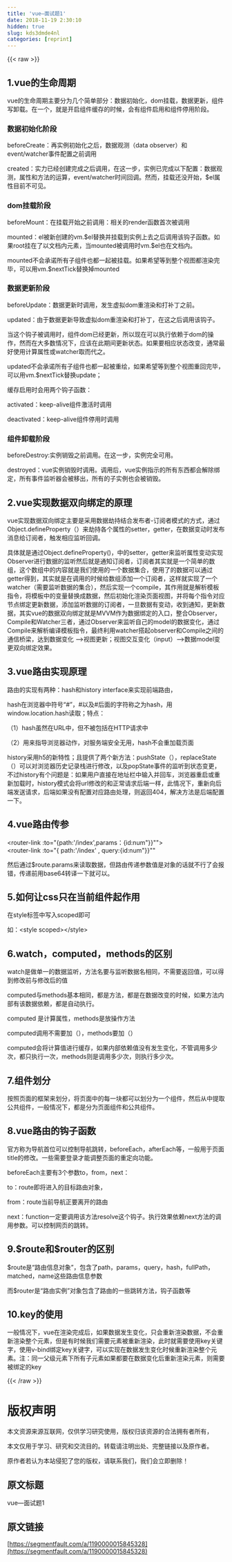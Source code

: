 ```yaml
---
title: 'vue—面试题1' 
date: 2018-11-19 2:30:10
hidden: true
slug: kds3dmde4nl
categories: [reprint]
---
```


{{< raw >}}
<h2 id="articleHeader0"><strong>1.vue&#x7684;&#x751F;&#x547D;&#x5468;&#x671F;</strong></h2><p>vue&#x7684;&#x751F;&#x547D;&#x5468;&#x671F;&#x4E3B;&#x8981;&#x5206;&#x4E3A;&#x51E0;&#x4E2A;&#x7B80;&#x5355;&#x90E8;&#x5206;&#xFF1A;&#x6570;&#x636E;&#x521D;&#x59CB;&#x5316;&#xFF0C;dom&#x6302;&#x8F7D;&#xFF0C;&#x6570;&#x636E;&#x66F4;&#x65B0;&#xFF0C;&#x7EC4;&#x4EF6;&#x5199;&#x5378;&#x8F7D;&#x3002;&#x5728;&#x4E00;&#x4E2A;&#xFF0C;&#x5C31;&#x662F;&#x5F00;&#x542F;&#x7EC4;&#x4EF6;&#x7F13;&#x5B58;&#x7684;&#x65F6;&#x5019;&#xFF0C;&#x4F1A;&#x6709;&#x7EC4;&#x4EF6;&#x542F;&#x7528;&#x548C;&#x7EC4;&#x4EF6;&#x505C;&#x7528;&#x9636;&#x6BB5;&#x3002;</p><h3 id="articleHeader1">&#x6570;&#x636E;&#x521D;&#x59CB;&#x5316;&#x9636;&#x6BB5;</h3><p>beforeCreate&#xFF1A;&#x518D;&#x5B9E;&#x4F8B;&#x521D;&#x59CB;&#x5316;&#x4E4B;&#x540E;&#xFF0C;&#x6570;&#x636E;&#x89C2;&#x6D4B;&#xFF08;data observer&#xFF09;&#x548C;event/watcher&#x4E8B;&#x4EF6;&#x914D;&#x7F6E;&#x4E4B;&#x524D;&#x8C03;&#x7528;</p><p>created&#xFF1A;&#x5B9E;&#x529B;&#x5DF2;&#x7ECF;&#x521B;&#x5EFA;&#x5B8C;&#x6210;&#x4E4B;&#x540E;&#x8C03;&#x7528;&#xFF0C;&#x5728;&#x8FD9;&#x4E00;&#x6B65;&#xFF0C;&#x5B9E;&#x4F8B;&#x5DF2;&#x5B8C;&#x6210;&#x4EE5;&#x4E0B;&#x914D;&#x7F6E;&#xFF1A;&#x6570;&#x636E;&#x89C2;&#x6D4B;&#xFF0C;&#x5C5E;&#x6027;&#x548C;&#x65B9;&#x6CD5;&#x7684;&#x8FD0;&#x7B97;&#xFF0C;event/watcher&#x65F6;&#x95F4;&#x56DE;&#x8C03;&#x3002;&#x7136;&#x800C;&#xFF0C;&#x6302;&#x8F7D;&#x8FD8;&#x6CA1;&#x5F00;&#x59CB;&#xFF0C;$el&#x5C5E;&#x6027;&#x76EE;&#x524D;&#x4E0D;&#x53EF;&#x89C1;&#x3002;</p><h3 id="articleHeader2">dom&#x6302;&#x8F7D;&#x9636;&#x6BB5;</h3><p>beforeMount&#xFF1A;&#x5728;&#x6302;&#x8F7D;&#x5F00;&#x59CB;&#x4E4B;&#x524D;&#x8C03;&#x7528;&#xFF1A;&#x76F8;&#x5173;&#x7684;render&#x51FD;&#x6570;&#x9996;&#x6B21;&#x88AB;&#x8C03;&#x7528;</p><p>mounted&#xFF1A;el&#x88AB;&#x65B0;&#x521B;&#x5EFA;&#x7684;vm.$el&#x66FF;&#x6362;&#x5E76;&#x6302;&#x8F7D;&#x5230;&#x5B9E;&#x4F8B;&#x4E0A;&#x53BB;&#x4E4B;&#x540E;&#x8C03;&#x7528;&#x8BE5;&#x94A9;&#x5B50;&#x51FD;&#x6570;&#x3002;&#x5982;&#x679C;root&#x6302;&#x5728;&#x4E86;&#x4EE5;&#x6587;&#x6863;&#x5185;&#x5143;&#x7D20;&#xFF0C;&#x5F53;mounted&#x88AB;&#x8C03;&#x7528;&#x65F6;vm.$el&#x4E5F;&#x5728;&#x6587;&#x6863;&#x5185;&#x3002;</p><p>mounted&#x4E0D;&#x4F1A;&#x627F;&#x8BFA;&#x6240;&#x6709;&#x5B50;&#x7EC4;&#x4EF6;&#x4E5F;&#x90FD;&#x4E00;&#x8D77;&#x88AB;&#x6302;&#x8F7D;&#x3002;&#x5982;&#x679C;&#x5E0C;&#x671B;&#x7B49;&#x5230;&#x6574;&#x4E2A;&#x89C6;&#x56FE;&#x90FD;&#x6E32;&#x67D3;&#x5B8C;&#x6BD5;&#xFF0C;&#x53EF;&#x4EE5;&#x7528;vm.$nextTick&#x66FF;&#x6362;&#x6389;mounted</p><h3 id="articleHeader3">&#x6570;&#x636E;&#x66F4;&#x65B0;&#x9636;&#x6BB5;</h3><p>beforeUpdate&#xFF1A;&#x6570;&#x636E;&#x66F4;&#x65B0;&#x65F6;&#x8C03;&#x7528;&#xFF0C;&#x53D1;&#x751F;&#x865A;&#x62DF;dom&#x91CD;&#x6E32;&#x67D3;&#x548C;&#x6253;&#x8865;&#x4E01;&#x4E4B;&#x524D;&#x3002;</p><p>updated&#xFF1A;&#x7531;&#x4E8E;&#x6570;&#x636E;&#x66F4;&#x65B0;&#x5BFC;&#x81F4;&#x865A;&#x62DF;dom&#x91CD;&#x6E32;&#x67D3;&#x548C;&#x6253;&#x8865;&#x4E01;&#xFF0C;&#x5728;&#x8FD9;&#x4E4B;&#x540E;&#x8C03;&#x7528;&#x8BE5;&#x94A9;&#x5B50;&#x3002;</p><p>&#x5F53;&#x8FD9;&#x4E2A;&#x94A9;&#x5B50;&#x88AB;&#x8C03;&#x7528;&#x65F6;&#xFF0C;&#x7EC4;&#x4EF6;dom&#x5DF2;&#x7ECF;&#x66F4;&#x65B0;&#xFF0C;&#x6240;&#x4EE5;&#x73B0;&#x5728;&#x53EF;&#x4EE5;&#x6267;&#x884C;&#x4F9D;&#x8D56;&#x4E8E;dom&#x7684;&#x64CD;&#x4F5C;&#xFF0C;&#x7136;&#x800C;&#x5728;&#x5927;&#x591A;&#x6570;&#x60C5;&#x51B5;&#x4E0B;&#xFF0C;&#x5E94;&#x8BE5;&#x5728;&#x6B64;&#x671F;&#x95F4;&#x66F4;&#x65B0;&#x72B6;&#x6001;&#x3002;&#x5982;&#x679C;&#x8981;&#x76F8;&#x5E94;&#x72B6;&#x6001;&#x6539;&#x53D8;&#xFF0C;&#x901A;&#x5E38;&#x6700;&#x597D;&#x4F7F;&#x7528;&#x8BA1;&#x7B97;&#x5C5E;&#x6027;&#x6216;watcher&#x53D6;&#x800C;&#x4EE3;&#x4E4B;&#x3002;</p><p>updated&#x4E0D;&#x4F1A;&#x627F;&#x8BFA;&#x6240;&#x6709;&#x5B50;&#x7EC4;&#x4EF6;&#x4E5F;&#x90FD;&#x4E00;&#x8D77;&#x88AB;&#x91CD;&#x7ED8;&#xFF0C;&#x5982;&#x679C;&#x5E0C;&#x671B;&#x7B49;&#x5230;&#x6574;&#x4E2A;&#x89C6;&#x56FE;&#x91CD;&#x56DE;&#x5B8C;&#x6BD5;&#xFF0C;&#x53EF;&#x4EE5;&#x7528;vm.$nextTick&#x66FF;&#x6362;update&#xFF1B;</p><p>&#x7F13;&#x5B58;&#x542F;&#x7528;&#x65F6;&#x4F1A;&#x7528;&#x4E24;&#x4E2A;&#x94A9;&#x5B50;&#x51FD;&#x6570;&#xFF1A;</p><p>activated&#xFF1A;keep-alive&#x7EC4;&#x4EF6;&#x6FC0;&#x6D3B;&#x65F6;&#x8C03;&#x7528;</p><p>deactivated&#xFF1A;keep-alive&#x7EC4;&#x4EF6;&#x505C;&#x7528;&#x65F6;&#x8C03;&#x7528;</p><h3 id="articleHeader4">&#x7EC4;&#x4EF6;&#x5378;&#x8F7D;&#x9636;&#x6BB5;</h3><p>beforeDestroy:&#x5B9E;&#x4F8B;&#x9500;&#x6BC1;&#x4E4B;&#x524D;&#x8C03;&#x7528;&#x3002;&#x5728;&#x8FD9;&#x4E00;&#x6B65;&#xFF0C;&#x5B9E;&#x4F8B;&#x5B8C;&#x5168;&#x53EF;&#x7528;&#x3002;</p><p>destroyed&#xFF1A;vue&#x5B9E;&#x4F8B;&#x9500;&#x6BC1;&#x65F6;&#x8C03;&#x7528;&#x3002;&#x8C03;&#x7528;&#x540E;&#xFF0C;vue&#x5B9E;&#x4F8B;&#x6307;&#x793A;&#x7684;&#x6240;&#x6709;&#x4E1C;&#x897F;&#x90FD;&#x4F1A;&#x89E3;&#x9664;&#x7ED1;&#x5B9A;&#xFF0C;&#x6240;&#x6709;&#x4E8B;&#x4EF6;&#x76D1;&#x542C;&#x5668;&#x4F1A;&#x88AB;&#x79FB;&#x51FA;&#xFF0C;&#x6240;&#x6709;&#x7684;&#x5B50;&#x5B9E;&#x4F8B;&#x4E5F;&#x4F1A;&#x88AB;&#x9500;&#x6BC1;&#x3002;</p><h2 id="articleHeader5"><strong>2.vue&#x5B9E;&#x73B0;&#x6570;&#x636E;&#x53CC;&#x5411;&#x7ED1;&#x5B9A;&#x7684;&#x539F;&#x7406;</strong></h2><p>vue&#x5B9E;&#x73B0;&#x6570;&#x636E;&#x53CC;&#x5411;&#x7ED1;&#x5B9A;&#x4E3B;&#x8981;&#x662F;&#x91C7;&#x7528;&#x6570;&#x636E;&#x52AB;&#x6301;&#x7ED3;&#x5408;&#x53D1;&#x5E03;&#x8005;-&#x8BA2;&#x9605;&#x8005;&#x6A21;&#x5F0F;&#x7684;&#x65B9;&#x5F0F;&#xFF0C;&#x901A;&#x8FC7;Object.defineProperty&#xFF08;&#xFF09;&#x6765;&#x52AB;&#x6301;&#x5404;&#x4E2A;&#x5C5E;&#x6027;&#x7684;setter&#xFF0C;getter&#xFF0C;&#x5728;&#x6570;&#x636E;&#x53D8;&#x52A8;&#x65F6;&#x53D1;&#x5E03;&#x6D88;&#x606F;&#x7ED9;&#x8BA2;&#x9605;&#x8005;&#xFF0C;&#x89E6;&#x53D1;&#x76F8;&#x5E94;&#x76D1;&#x542C;&#x56DE;&#x8C03;&#x3002;</p><p>&#x5177;&#x4F53;&#x5C31;&#x662F;&#x901A;&#x8FC7;Object.defineProperty()&#xFF0C;&#x4E2D;&#x7684;setter&#xFF0C;getter&#x6765;&#x76D1;&#x542C;&#x5C5E;&#x6027;&#x53D8;&#x52A8;&#x5B9E;&#x73B0;Observer&#x8FDB;&#x884C;&#x6570;&#x636E;&#x7684;&#x76D1;&#x542C;&#x7136;&#x540E;&#x5C31;&#x662F;&#x901A;&#x77E5;&#x8BA2;&#x9605;&#x8005;&#xFF0C;&#x8BA2;&#x9605;&#x8005;&#x5176;&#x5B9E;&#x5C31;&#x662F;&#x4E00;&#x4E2A;&#x7B80;&#x5355;&#x7684;&#x6570;&#x7EC4;&#xFF0C;&#x8FD9;&#x4E2A;&#x6570;&#x7EC4;&#x4E2D;&#x7684;&#x5185;&#x5BB9;&#x5C31;&#x662F;&#x6211;&#x4EEC;&#x4F7F;&#x7528;&#x7684;&#x4E00;&#x4E2A;&#x6570;&#x636E;&#x96C6;&#x5408;&#xFF0C;&#x4F7F;&#x7528;&#x4E86;&#x7684;&#x6570;&#x636E;&#x53EF;&#x4EE5;&#x901A;&#x8FC7;getter&#x5F97;&#x5230;&#xFF0C;&#x5176;&#x5B9E;&#x5C31;&#x662F;&#x5728;&#x8C03;&#x7528;&#x7684;&#x65F6;&#x5019;&#x7ED9;&#x6570;&#x7EC4;&#x6DFB;&#x52A0;&#x4E00;&#x4E2A;&#x8BA2;&#x9605;&#x8005;&#xFF0C;&#x8FD9;&#x6837;&#x5C31;&#x5B9E;&#x73B0;&#x4E86;&#x4E00;&#x4E2A;watcher&#xFF08;&#x9700;&#x8981;&#x76D1;&#x542C;&#x6570;&#x636E;&#x7684;&#x96C6;&#x5408;&#xFF09;&#xFF0C;&#x7136;&#x540E;&#x5B9E;&#x73B0;&#x4E00;&#x4E2A;compile&#xFF0C;&#x5176;&#x4F5C;&#x7528;&#x5C31;&#x662F;&#x89E3;&#x6790;&#x6A21;&#x677F;&#x6307;&#x4EE4;&#xFF0C;&#x5C06;&#x6A21;&#x677F;&#x4E2D;&#x7684;&#x53D8;&#x91CF;&#x66FF;&#x6362;&#x6210;&#x6570;&#x636E;&#xFF0C;&#x7136;&#x540E;&#x521D;&#x59CB;&#x5316;&#x6E32;&#x67D3;&#x9875;&#x9762;&#x89C6;&#x56FE;&#xFF0C;&#x5E76;&#x5C06;&#x6BCF;&#x4E2A;&#x6307;&#x4EE4;&#x5BF9;&#x5E94;&#x8282;&#x70B9;&#x7ED1;&#x5B9A;&#x66F4;&#x65B0;&#x6570;&#x636E;&#xFF0C;&#x6DFB;&#x52A0;&#x76D1;&#x542C;&#x6570;&#x636E;&#x7684;&#x8BA2;&#x9605;&#x8005;&#xFF0C;&#x4E00;&#x65E6;&#x6570;&#x636E;&#x6709;&#x53D8;&#x52A8;&#xFF0C;&#x6536;&#x5230;&#x901A;&#x77E5;&#xFF0C;&#x66F4;&#x65B0;&#x6570;&#x636E;&#xFF0C;&#x5176;&#x5B9E;vue&#x7684;&#x6570;&#x636E;&#x53CC;&#x5411;&#x7ED1;&#x5B9A;&#x5C31;&#x662F;MVVM&#x4F5C;&#x4E3A;&#x6570;&#x636E;&#x7ED1;&#x5B9A;&#x7684;&#x5165;&#x53E3;&#xFF0C;&#x6574;&#x5408;Observer&#xFF0C;Compile&#x548C;Watcher&#x4E09;&#x8005;&#xFF0C;&#x901A;&#x8FC7;Observer&#x6765;&#x76D1;&#x542C;&#x81EA;&#x5DF1;&#x7684;model&#x7684;&#x6570;&#x636E;&#x53D8;&#x5316;&#xFF0C;&#x901A;&#x8FC7;Compile&#x6765;&#x89E3;&#x6790;&#x7F16;&#x8BD1;&#x6A21;&#x677F;&#x6307;&#x4EE4;&#xFF0C;&#x6700;&#x7EC8;&#x5229;&#x7528;watcher&#x642D;&#x8D77;observer&#x548C;Compile&#x4E4B;&#x95F4;&#x7684;&#x901A;&#x4FE1;&#x6865;&#x6881;&#xFF0C;&#x8FBE;&#x5230;&#x6570;&#x636E;&#x53D8;&#x5316; &#x2014;&gt;&#x89C6;&#x56FE;&#x66F4;&#x65B0;&#xFF1B;&#x89C6;&#x56FE;&#x4EA4;&#x4E92;&#x53D8;&#x5316;&#xFF08;input&#xFF09;&#x2014;&gt;&#x6570;&#x636E;model&#x53D8;&#x66F4;&#x53CC;&#x5411;&#x7ED1;&#x5B9A;&#x6548;&#x679C;&#x3002;</p><h2 id="articleHeader6"><strong>3.vue&#x8DEF;&#x7531;&#x5B9E;&#x73B0;&#x539F;&#x7406;</strong></h2><p>&#x8DEF;&#x7531;&#x7684;&#x5B9E;&#x73B0;&#x6709;&#x4E24;&#x79CD;&#xFF1A;hash&#x548C;history interface&#x6765;&#x5B9E;&#x73B0;&#x524D;&#x7AEF;&#x8DEF;&#x7531;&#xFF0C;</p><p>hash&#x5728;&#x6D4F;&#x89C8;&#x5668;&#x4E2D;&#x7B26;&#x53F7;&#x201C;#&#x201D;&#xFF0C;#&#x4EE5;&#x53CA;#&#x540E;&#x9762;&#x7684;&#x5B57;&#x7B26;&#x79F0;&#x4E4B;&#x4E3A;hash&#xFF0C;&#x7528;window.location.hash&#x8BFB;&#x53D6;&#xFF1B;&#x7279;&#x70B9;&#xFF1A;</p><p>&#xFF08;1&#xFF09;hash&#x867D;&#x7136;&#x5728;URL&#x4E2D;&#xFF0C;&#x4F46;&#x4E0D;&#x88AB;&#x5305;&#x62EC;&#x5728;HTTP&#x8BF7;&#x6C42;&#x4E2D;</p><p>&#xFF08;2&#xFF09;&#x7528;&#x6765;&#x6307;&#x5BFC;&#x6D4F;&#x89C8;&#x5668;&#x52A8;&#x4F5C;&#xFF0C;&#x5BF9;&#x670D;&#x52A1;&#x7AEF;&#x5B89;&#x5168;&#x65E0;&#x7528;&#xFF0C;hash&#x4E0D;&#x4F1A;&#x91CD;&#x52A0;&#x8F7D;&#x9875;&#x9762;</p><p>history&#x91C7;&#x7528;h5&#x7684;&#x65B0;&#x7279;&#x6027;&#xFF1B;&#x4E14;&#x63D0;&#x4F9B;&#x4E86;&#x4E24;&#x4E2A;&#x65B0;&#x65B9;&#x6CD5;&#xFF1A;pushState&#xFF08;&#xFF09;&#xFF0C;replaceState&#xFF08;&#xFF09;&#x53EF;&#x4EE5;&#x5BF9;&#x6D4F;&#x89C8;&#x5668;&#x5386;&#x53F2;&#x8BB0;&#x5F55;&#x6808;&#x8FDB;&#x884C;&#x4FEE;&#x6539;&#xFF0C;&#x4EE5;&#x53CA;popState&#x4E8B;&#x4EF6;&#x7684;&#x76D1;&#x542C;&#x5230;&#x72B6;&#x6001;&#x53D8;&#x66F4;&#xFF0C;&#x4E0D;&#x8FC7;history&#x6709;&#x4E2A;&#x95EE;&#x9898;&#x662F;&#xFF1A;&#x5982;&#x679C;&#x7528;&#x6237;&#x76F4;&#x63A5;&#x5728;&#x5730;&#x5740;&#x680F;&#x4E2D;&#x8F93;&#x5165;&#x5E76;&#x56DE;&#x8F66;&#xFF0C;&#x6D4F;&#x89C8;&#x5668;&#x91CD;&#x542F;&#x6216;&#x91CD;&#x65B0;&#x52A0;&#x8F7D;&#x65F6;&#xFF0C;history&#x6A21;&#x5F0F;&#x4F1A;&#x5C06;url&#x4FEE;&#x6539;&#x7684;&#x548C;&#x6B63;&#x5E38;&#x8BF7;&#x6C42;&#x540E;&#x7AEF;&#x4E00;&#x6837;&#xFF0C;&#x6B64;&#x60C5;&#x51B5;&#x4E0B;&#xFF0C;&#x91CD;&#x65B0;&#x5411;&#x540E;&#x7AEF;&#x53D1;&#x9001;&#x8BF7;&#x6C42;&#xFF0C;&#x540E;&#x7AEF;&#x5982;&#x679C;&#x6CA1;&#x6709;&#x914D;&#x7F6E;&#x5BF9;&#x5E94;&#x8DEF;&#x7531;&#x5904;&#x7406;&#xFF0C;&#x5219;&#x8FD4;&#x56DE;404&#xFF0C;&#x89E3;&#x51B3;&#x65B9;&#x6CD5;&#x662F;&#x540E;&#x7AEF;&#x914D;&#x7F6E;&#x4E00;&#x4E0B;&#x3002;</p><h2 id="articleHeader7"><strong>4.vue&#x8DEF;&#x7531;&#x4F20;&#x53C2;</strong></h2><p>&lt;router-link :to=&quot;{path:&apos;/index&apos;,params&#xFF1A;{id:num"}}"&quot;&gt;<br>&lt;router-link :to=&quot;{ path:&apos;/index&apos; , query:{id:num"}}"&quot;</p><p>&#x7136;&#x540E;&#x901A;&#x8FC7;$route.params&#x6765;&#x8BFB;&#x53D6;&#x6570;&#x636E;&#xFF0C;&#x4F46;&#x8DEF;&#x7531;&#x4F20;&#x9012;&#x53C2;&#x6570;&#x503C;&#x662F;&#x5BF9;&#x8C61;&#x7684;&#x8BDD;&#x5C31;&#x4E0D;&#x884C;&#x4E86;&#x4F1A;&#x62A5;&#x9519;&#xFF0C;&#x4F20;&#x9012;&#x524D;&#x7528;base64&#x8F6C;&#x8BD1;&#x4E00;&#x4E0B;&#x5C31;&#x53EF;&#x4EE5;&#x3002;</p><h2 id="articleHeader8"><strong>5.&#x5982;&#x4F55;&#x8BA9;css&#x53EA;&#x5728;&#x5F53;&#x524D;&#x7EC4;&#x4EF6;&#x8D77;&#x4F5C;&#x7528;</strong></h2><p>&#x5728;style&#x6807;&#x7B7E;&#x4E2D;&#x5199;&#x5165;scoped&#x5373;&#x53EF;</p><p>&#x5982;&#xFF1A;&lt;style scoped&gt;&lt;/style&gt;</p><h2 id="articleHeader9"><strong>6.watch&#xFF0C;computed&#xFF0C;methods&#x7684;&#x533A;&#x522B;</strong></h2><p>watch&#x662F;&#x505A;&#x5355;&#x4E00;&#x7684;&#x6570;&#x636E;&#x76D1;&#x542C;&#xFF0C;&#x65B9;&#x6CD5;&#x540D;&#x8981;&#x4E0E;&#x76D1;&#x542C;&#x6570;&#x636E;&#x540D;&#x76F8;&#x540C;&#xFF0C;&#x4E0D;&#x9700;&#x8981;&#x8FD4;&#x56DE;&#x503C;&#xFF0C;&#x53EF;&#x4EE5;&#x5F97;&#x5230;&#x4FEE;&#x6539;&#x524D;&#x4E0E;&#x4FEE;&#x6539;&#x540E;&#x7684;&#x503C;</p><p>computed&#x4E0E;methods&#x57FA;&#x672C;&#x76F8;&#x540C;&#xFF0C;&#x90FD;&#x662F;&#x65B9;&#x6CD5;&#xFF0C;&#x90FD;&#x662F;&#x5728;&#x6570;&#x636E;&#x6539;&#x53D8;&#x7684;&#x65F6;&#x5019;&#xFF0C;&#x5982;&#x679C;&#x65B9;&#x6CD5;&#x5185;&#x90E8;&#x6709;&#x8BE5;&#x6570;&#x636E;&#x4F9D;&#x8D56;&#xFF0C;&#x90FD;&#x662F;&#x81EA;&#x52A8;&#x6267;&#x884C;&#x3002;</p><p>computed &#x662F;&#x8BA1;&#x7B97;&#x5C5E;&#x6027;&#xFF0C;methods&#x662F;&#x653E;&#x64CD;&#x4F5C;&#x65B9;&#x6CD5;</p><p>computed&#x8C03;&#x7528;&#x4E0D;&#x9700;&#x8981;&#x52A0;&#xFF08;&#xFF09;&#xFF0C;methods&#x8981;&#x52A0;&#xFF08;&#xFF09;</p><p>computed&#x4F1A;&#x5C06;&#x8BA1;&#x7B97;&#x503C;&#x8FDB;&#x884C;&#x7F13;&#x5B58;&#xFF0C;&#x5982;&#x679C;&#x5185;&#x90E8;&#x4F9D;&#x8D56;&#x503C;&#x6CA1;&#x6709;&#x53D1;&#x751F;&#x53D8;&#x5316;&#xFF0C;&#x4E0D;&#x7BA1;&#x8C03;&#x7528;&#x591A;&#x5C11;&#x6B21;&#xFF0C;&#x90FD;&#x53EA;&#x6267;&#x884C;&#x4E00;&#x6B21;&#xFF0C;methods&#x5219;&#x662F;&#x8C03;&#x7528;&#x591A;&#x5C11;&#x6B21;&#xFF0C;&#x5219;&#x6267;&#x884C;&#x591A;&#x5C11;&#x6B21;&#x3002;</p><h2 id="articleHeader10"><strong>7.&#x7EC4;&#x4EF6;&#x5212;&#x5206;</strong></h2><p>&#x6309;&#x7167;&#x9875;&#x9762;&#x7684;&#x6846;&#x67B6;&#x6765;&#x5212;&#x5206;&#xFF0C;&#x5C06;&#x9875;&#x9762;&#x4E2D;&#x7684;&#x6BCF;&#x4E00;&#x5757;&#x90FD;&#x53EF;&#x4EE5;&#x5212;&#x5206;&#x4E3A;&#x4E00;&#x4E2A;&#x7EC4;&#x4EF6;&#xFF0C;&#x7136;&#x540E;&#x4ECE;&#x4E2D;&#x63D0;&#x53D6;&#x516C;&#x5171;&#x7EC4;&#x4EF6;&#xFF0C;&#x4E00;&#x822C;&#x60C5;&#x51B5;&#x4E0B;&#xFF0C;&#x90FD;&#x662F;&#x5206;&#x4E3A;&#x9875;&#x9762;&#x7EC4;&#x4EF6;&#x548C;&#x516C;&#x5171;&#x7EC4;&#x4EF6;&#x3002;</p><h2 id="articleHeader11"><strong>8.vue&#x8DEF;&#x7531;&#x7684;&#x94A9;&#x5B50;&#x51FD;&#x6570;</strong></h2><p>&#x5B98;&#x65B9;&#x79F0;&#x4E3A;&#x5BFC;&#x822A;&#x9996;&#x4F4D;&#x53EF;&#x4EE5;&#x63A7;&#x5236;&#x5BFC;&#x822A;&#x8DF3;&#x8F6C;&#xFF0C;beforeEach&#xFF0C;afterEach&#x7B49;&#xFF0C;&#x4E00;&#x822C;&#x7528;&#x4E8E;&#x9875;&#x9762;title&#x7684;&#x4FEE;&#x6539;&#x3002;&#x4E00;&#x4E9B;&#x9700;&#x8981;&#x767B;&#x5F55;&#x624D;&#x80FD;&#x8C03;&#x6574;&#x9875;&#x9762;&#x7684;&#x91CD;&#x5B9A;&#x5411;&#x529F;&#x80FD;&#x3002;</p><p>beforeEach&#x4E3B;&#x8981;&#x6709;3&#x4E2A;&#x53C2;&#x6570;to&#xFF0C;from&#xFF0C;next&#xFF1A;</p><p>to&#xFF1A;route&#x5373;&#x5C06;&#x8FDB;&#x5165;&#x7684;&#x76EE;&#x6807;&#x8DEF;&#x7531;&#x5BF9;&#x8C61;&#xFF0C;</p><p>from&#xFF1A;route&#x5F53;&#x524D;&#x5BFC;&#x822A;&#x6B63;&#x8981;&#x79BB;&#x5F00;&#x7684;&#x8DEF;&#x7531;</p><p>next&#xFF1A;function&#x4E00;&#x5B9A;&#x8981;&#x8C03;&#x7528;&#x8BE5;&#x65B9;&#x6CD5;resolve&#x8FD9;&#x4E2A;&#x94A9;&#x5B50;&#x3002;&#x6267;&#x884C;&#x6548;&#x679C;&#x4F9D;&#x8D56;next&#x65B9;&#x6CD5;&#x7684;&#x8C03;&#x7528;&#x53C2;&#x6570;&#x3002;&#x53EF;&#x4EE5;&#x63A7;&#x5236;&#x7F51;&#x9875;&#x7684;&#x8DF3;&#x8F6C;&#x3002;</p><h2 id="articleHeader12"><strong>9.$route&#x548C;$router&#x7684;&#x533A;&#x522B;</strong></h2><p>$route&#x662F;&#x201C;&#x8DEF;&#x7531;&#x4FE1;&#x606F;&#x5BF9;&#x8C61;&#x201D;&#xFF0C;&#x5305;&#x542B;&#x4E86;path&#xFF0C;params&#xFF0C;query&#xFF0C;hash&#xFF0C;fullPath&#xFF0C;matched&#xFF0C;name&#x8FD9;&#x4E9B;&#x8DEF;&#x7531;&#x4FE1;&#x606F;&#x53C2;&#x6570;</p><p>&#x800C;$router&#x662F;&#x201C;&#x8DEF;&#x7531;&#x5B9E;&#x4F8B;&#x201D;&#x5BF9;&#x8C61;&#x5305;&#x542B;&#x4E86;&#x8DEF;&#x7531;&#x7684;&#x4E00;&#x4E9B;&#x8DF3;&#x8F6C;&#x65B9;&#x6CD5;&#xFF0C;&#x94A9;&#x5B50;&#x51FD;&#x6570;&#x7B49;</p><h2 id="articleHeader13"><strong>10.key&#x7684;&#x4F7F;&#x7528;</strong></h2><p>&#x4E00;&#x822C;&#x60C5;&#x51B5;&#x4E0B;&#xFF0C;vue&#x5728;&#x6E32;&#x67D3;&#x5B8C;&#x6210;&#x540E;&#xFF0C;&#x5982;&#x679C;&#x6570;&#x636E;&#x53D1;&#x751F;&#x53D8;&#x5316;&#xFF0C;&#x53EA;&#x4F1A;&#x91CD;&#x65B0;&#x6E32;&#x67D3;&#x6570;&#x636E;&#xFF0C;&#x4E0D;&#x4F1A;&#x91CD;&#x65B0;&#x6E32;&#x67D3;&#x6574;&#x4E2A;&#x5143;&#x7D20;&#xFF0C;&#x4F46;&#x662F;&#x6709;&#x65F6;&#x5019;&#x6211;&#x4EEC;&#x9700;&#x8981;&#x5143;&#x7D20;&#x88AB;&#x91CD;&#x65B0;&#x6E32;&#x67D3;&#xFF0C;&#x6B64;&#x65F6;&#x5C31;&#x9700;&#x8981;&#x4F7F;&#x7528;key&#x5173;&#x952E;&#x5B57;&#xFF0C;&#x4F7F;&#x7528;v-bind&#x7ED1;&#x5B9A;key&#x5173;&#x952E;&#x5B57;&#xFF0C;&#x53EF;&#x4EE5;&#x5B9E;&#x73B0;&#x5728;&#x6570;&#x636E;&#x53D1;&#x751F;&#x53D8;&#x5316;&#x65F6;&#x5019;&#x91CD;&#x65B0;&#x6E32;&#x67D3;&#x6574;&#x4E2A;&#x5143;&#x7D20;&#x3002;&#x6CE8;&#xFF1A;&#x540C;&#x4E00;&#x7236;&#x7EA7;&#x5143;&#x7D20;&#x4E0B;&#x6240;&#x6709;&#x5B50;&#x5143;&#x7D20;&#x5982;&#x679C;&#x90FD;&#x8981;&#x5728;&#x6570;&#x636E;&#x53D8;&#x5316;&#x540E;&#x91CD;&#x65B0;&#x6E32;&#x67D3;&#x5143;&#x7D20;&#xFF0C;&#x5219;&#x9700;&#x8981;&#x88AB;&#x7ED1;&#x5B9A;&#x7684;key</p>
{{< /raw >}}

# 版权声明
本文资源来源互联网，仅供学习研究使用，版权归该资源的合法拥有者所有，

本文仅用于学习、研究和交流目的。转载请注明出处、完整链接以及原作者。

原作者若认为本站侵犯了您的版权，请联系我们，我们会立即删除！

## 原文标题
vue—面试题1

## 原文链接
[https://segmentfault.com/a/1190000015845328](https://segmentfault.com/a/1190000015845328)

